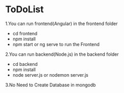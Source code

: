 # ToDoList


1.You can run frontend(Angular) in the frontend folder
* cd frontend
* npm install
* npm start or ng serve to run the Frontend

2.You can run backend(Node.js) in the backend folder
* cd backend
* npm install
* node server.js or nodemon server.js

3.No Need to Create Database in mongodb
